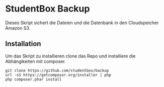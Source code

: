 # StudentBox Backup

Dieses Skript sichert die Dateien und die Datenbank in den Cloudspeicher Amazon S3.

## Installation

Um das Skript zu installieren clone das Repo und installiere die Abhängikeiten mit composer.

```
git clone https://github.com/studentbox/backup
url -sS https://getcomposer.org/installer | php
php composer.phar install
```
